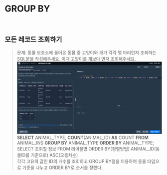 # GROUP BY
<br>

## 모든 레코드 조회하기  
>문제: 동물 보호소에 들어온 동물 중 고양이와 개가 각각 몇 마리인지 조회하는 SQL문을 작성해주세요. 이때 고양이를 개보다 먼저 조회해주세요.  
>![img](./group_01.jpg)  
>**SELECT** ANIMAL_TYPE, **COUNT**(ANIMAL_ID) **AS** COUNT **FROM** ANIMAL_INS **GROUP BY** ANIMAL_TYPE **ORDER BY** ANIMAL_TYPE;    
>SELECT 조회할 정보 FROM 테이블명 ORDER BY(정렬방법) ANIMAL_ID(동물ID를 기준으로) ASC(오름차순)  
>각각 고유의 값인 ID의 개수를 조회하고 GROUP BY절을 이용하여 동물 타입으로 기준을 나누고 ORDER BY로 순서를 정했다. 

<br> 
